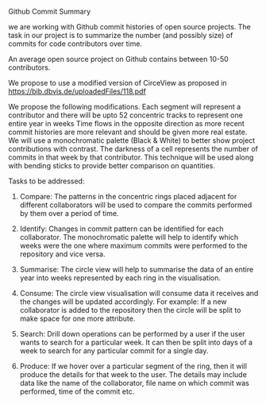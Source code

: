 Github Commit Summary

we are working with Github commit histories of open source projects. The task in our project is to summarize the number (and possibly size) of commits for code contributors over time.

An average open source project on Github contains between 10-50 contributors.

We propose to use a modified version of CirceView as proposed in https://bib.dbvis.de/uploadedFiles/118.pdf

We propose the following modifications.
Each segment will represent a contributor and there will be upto 52 concentric tracks to represent one entire year in weeks
Time flows in the opposite direction as more recent commit histories are more relevant and should be given more real estate.
We will use a monochromatic palette (Black & White) to better show project contributions with contrast. The darkness of a cell represents the number of commits in that week by that contributor. This technique will be used along with bending sticks to provide better comparison on quantities.

Tasks to be addressed:

1) Compare: The patterns in the concentric rings placed adjacent for different collaborators will be used to compare the commits performed by them over a period of time.

2) Identify: Changes in commit pattern can be identified for each collaborator. The monochromatic palette will help to identify which weeks were the one where maximum commits were performed to the repository and vice versa.

3) Summarise: The circle view will help to summarise the data of an entire year into weeks represented by each ring in the visualisation.

4) Consume: The circle view visualisation will consume data it receives and the changes will be updated accordingly. For example: If a new collaborator is added to the repository then the circle will be split to make space for one more attribute.

5) Search: Drill down operations can be performed by a user if the user wants to search for a particular week. It can then be split into days of a week to search for any particular commit for a single day.

6) Produce: If we hover over a particular segment of the ring, then it will produce the details for that week to the user. The details may include data like the name of the collaborator, file name on which commit was performed, time of the commit etc.